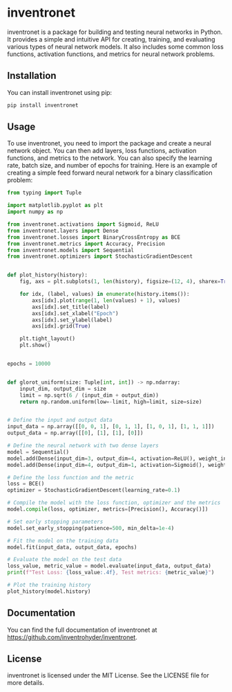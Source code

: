 # inventronet

inventronet is a package for building and testing neural networks in Python. 
It provides a simple and intuitive API for creating, training, 
and evaluating various types of neural network models. 
It also includes some common loss functions, activation functions, 
and metrics for neural network problems.

## Installation
You can install inventronet using pip:

```bash
pip install inventronet
```

## Usage

To use inventronet, you need to import the package and create a 
neural network object. You can then add layers, loss functions, activation 
functions, and metrics to the network. You can also specify the learning rate, 
batch size, and number of epochs for training. 
Here is an example of creating a simple feed forward neural network for a 
binary classification problem:

```python
from typing import Tuple

import matplotlib.pyplot as plt
import numpy as np

from inventronet.activations import Sigmoid, ReLU
from inventronet.layers import Dense
from inventronet.losses import BinaryCrossEntropy as BCE
from inventronet.metrics import Accuracy, Precision
from inventronet.models import Sequential
from inventronet.optimizers import StochasticGradientDescent


def plot_history(history):
    fig, axs = plt.subplots(1, len(history), figsize=(12, 4), sharex=True)

    for idx, (label, values) in enumerate(history.items()):
        axs[idx].plot(range(1, len(values) + 1), values)
        axs[idx].set_title(label)
        axs[idx].set_xlabel("Epoch")
        axs[idx].set_ylabel(label)
        axs[idx].grid(True)

    plt.tight_layout()
    plt.show()


epochs = 10000


def glorot_uniform(size: Tuple[int, int]) -> np.ndarray:
    input_dim, output_dim = size
    limit = np.sqrt(6 / (input_dim + output_dim))
    return np.random.uniform(low=-limit, high=limit, size=size)


# Define the input and output data
input_data = np.array([[0, 0, 1], [0, 1, 1], [1, 0, 1], [1, 1, 1]])
output_data = np.array([[0], [1], [1], [0]])

# Define the neural network with two dense layers
model = Sequential()
model.add(Dense(input_dim=3, output_dim=4, activation=ReLU(), weight_initializer=glorot_uniform))
model.add(Dense(input_dim=4, output_dim=1, activation=Sigmoid(), weight_initializer=glorot_uniform))

# Define the loss function and the metric
loss = BCE()
optimizer = StochasticGradientDescent(learning_rate=0.1)

# Compile the model with the loss function, optimizer and the metrics
model.compile(loss, optimizer, metrics=[Precision(), Accuracy()])

# Set early stopping parameters
model.set_early_stopping(patience=500, min_delta=1e-4)

# Fit the model on the training data
model.fit(input_data, output_data, epochs)

# Evaluate the model on the test data
loss_value, metric_value = model.evaluate(input_data, output_data)
print(f"Test Loss: {loss_value:.4f}, Test metrics: {metric_value}")

# Plot the training history
plot_history(model.history)
```

## Documentation

You can find the full documentation of inventronet at https://github.com/inventrohyder/inventronet.

## License

inventronet is licensed under the MIT License. See the LICENSE file for more details.